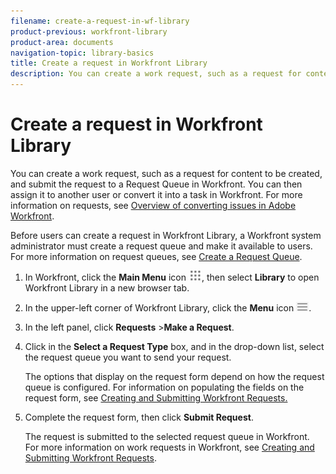 ```yaml
---
filename: create-a-request-in-wf-library
product-previous: workfront-library
product-area: documents
navigation-topic: library-basics
title: Create a request in Workfront Library
description: You can create a work request, such as a request for content to be created, and submit the request to a Request Queue in Workfront. You can then assign it to another user or convert it into a task in Workfront. For more information on requests, see Overview of converting issues in Adobe Workfront.
---
```


# Create a request in Workfront Library

You can create a work request, such as a request for content to be created, and submit the request to a Request Queue in Workfront. You can then assign it to another user or convert it into a task in Workfront. For more information on requests, see [Overview of converting issues in Adobe Workfront](../../../manage-work/issues/convert-issues/convert-issues.md).

Before users can create a request in Workfront Library, a Workfront system administrator must create a request queue and make it available to users. For more information on request queues, see [Create a Request Queue](../../../manage-work/requests/create-and-manage-request-queues/create-request-queue.md).

1. In Workfront, click the **Main Menu** icon ![](assets/main-menu-icon.png), then select **Library** to open Workfront Library in a new browser tab.
1. In the upper-left corner of Workfront Library, click the **Menu** icon ![](assets/library-menu-icon.png).
1. In the left panel, click **Requests** >**Make a Request**.
1. Click in the **Select a Request Type** box, and in the drop-down list, select the request queue you want to send your request.

   The options that display on the request form depend on how the request queue is configured. For information on populating the fields on the request form, see [Creating and Submitting Workfront Requests.](create-submit-requests.md)

1. Complete the request form, then click **Submit Request**.

   The request is submitted to the selected request queue in Workfront. For more information on work requests in Workfront, see [Creating and Submitting Workfront Requests](create-submit-requests.md).

